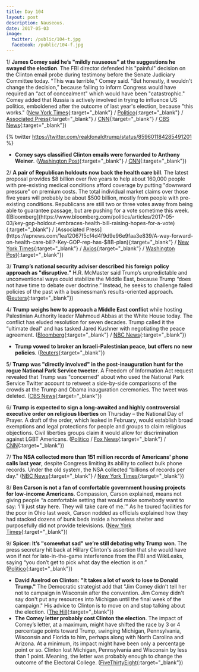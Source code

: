 ```yaml
---
title: Day 104
layout: post
description: Nauseous.
date: 2017-05-03
image:
  twitter: /public/104-t.jpg
  facebook: /public/104-f.jpg
---
```


1/ **James Comey said he’s "mildly nauseous" at the suggestions he swayed the election**. The FBI director defended his "painful" decision on the Clinton email probe during testimony before the Senate Judiciary Committee today. "This was terrible," Comey said. "But honestly, it wouldn't change the decision," because failing to inform Congress would have required an “act of concealment" which would have been "catastrophic." Comey added that Russia is actively involved in trying to influence US politics, emboldened after the outcome of last year's election, because "this works." ([New York Times](https://www.nytimes.com/2017/05/03/us/politics/james-comey-fbi-senate-hearing.html){:target="_blank"} / [Politico](http://www.politico.com/story/2017/05/03/james-comey-senate-hearing-criticism-democrats-republicans-237926){:target="_blank"} / [Associated Press](https://apnews.com/5a67afb351864638abef970c320b550c/Senators-to-hear-from-Comey-amid-FBI's-Russia-investigation){:target="_blank"} / [CNN](http://www.cnn.com/2017/05/03/politics/james-comey-senate-hearing/){:target="_blank"} / [CBS News](http://www.cbsnews.com/news/james-comey-testifies-senate-judiciary-fbi-oversight-live-updates/){:target="_blank"})

{% twitter https://twitter.com/realdonaldtrump/status/859601184285491201 %}

* **Comey says classified Clinton emails were forwarded to Anthony Weiner**. ([Washington Post](https://www.washingtonpost.com/world/national-security/fbi-director-james-comey-begins-testimony-to-congress/2017/05/03/9e3244bc-3006-11e7-9534-00e4656c22aa_story.html){:target="_blank"} / [CNN](http://www.cnn.com/2017/05/03/politics/james-comey-hearing-huma-abedin-forwarding-classified-information/index.html){:target="_blank"})

2/ **A pair of Republican holdouts now back the health care bill**. The latest proposal provides $8 billion over five years to help about 160,000 people with pre-existing medical conditions afford coverage by putting "downward pressure" on premium costs. The total individual market claims over those five years will probably be about $500 billion, mostly from people with pre-existing conditions. Republicans are still two or three votes away from being able to guarantee passage, but are pushing for a vote sometime this week. ([Bloomberg](https://www.bloomberg.com/politics/articles/2017-05-03/key-gop-holdout-embraces-health-bill-raising-hopes-for-a-vote){:target="_blank"} / [Associated Press](https://apnews.com/1ea12067f5cf4d4f9d9e96e9faa3e839/A-way-forward-on-health-care-bill?-Key-GOP-rep-has-$8B-plan){:target="_blank"} / [New York Times](https://www.nytimes.com/2017/05/02/us/politics/health-care-paul-ryan-fred-upton-congress.html){:target="_blank"} / [Axios](https://www.axios.com/fred-upton-health-care-amendment-replacement-plan-2390751122.html){:target="_blank"} / [Washington Post](https://www.washingtonpost.com/powerpost/gop-health-care-push-faces-new-obstacles-as-concerns-about-preexisting-conditions-grow/2017/05/02/d25fc760-2f47-11e7-8674-437ddb6e813e_story.html){:target="_blank"})

3/ **Trump’s national security adviser described his foreign policy approach as "disruptive."** H.R. McMaster said Trump’s unpredictable and unconventional ways could stabilize the Middle East, because Trump “does not have time to debate over doctrine.” Instead, he seeks to challenge failed policies of the past with a businessman’s results-oriented approach. ([Reuters](http://www.reuters.com/article/us-usa-palestinian-idUSKBN17Z06S){:target="_blank"})

4/ **Trump weighs how to approach a Middle East conflict** while hosting Palestinian Authority leader Mahmoud Abbas at the White House today. The conflict has eluded resolution for seven decades. Trump called it the “ultimate deal" and has tasked Jared Kushner with negotiating the peace agreement. ([Bloomberg](https://www.bloomberg.com/politics/articles/2017-05-03/trump-meets-palestinian-leader-abbas-to-weigh-peace-prospects){:target="_blank"} / [NBC News](http://www.nbcnews.com/news/world/trump-meet-palestinian-leader-abbas-wants-mideast-peace-deal-n753806?cid=public-rss_20170503){:target="_blank"})

* **Trump vowed to broker an Israeli-Palestinian peace, but offers no new policies**. ([Reuters](http://www.reuters.com/article/us-usa-palestinian-idUSKBN17Z06S){:target="_blank"})

5/ **Trump was "directly involved" in the post-inauguration hunt for the rogue National Park Service tweeter**. A Freedom of Information Act request revealed that Trump was "concerned" about who used the National Park Service Twitter account to retweet a side-by-side comparisons of the crowds at the Trump and Obama inauguration ceremonies. The tweet was deleted. ([CBS News](http://www.cbsnews.com/news/trump-rogue-nps-twitter-account/){:target="_blank"})

6/ **Trump is expected to sign a long-awaited and highly controversial executive order on religious liberties** on Thursday – the National Day of Prayer. A draft of the order, which leaked in February, would establish broad exemptions and legal protections for people and groups to claim religious objections. Civil liberties groups claim it would allow for discrimination against LGBT Americans. ([Politico](http://www.politico.com/story/2017/05/02/donald-trump-religious-liberty-executive-order-237888) / [Fox News](http://www.foxnews.com/politics/2017/05/02/trump-expected-to-sign-executive-order-on-religious-liberty-on-thursday.html){:target="_blank"} / [CNN](http://www.cnn.com/2017/05/03/politics/trump-pence-religious-liberty-executive-order/){:target="_blank"})

7/ **The NSA collected more than 151 million records of Americans' phone calls last year**, despite Congress limiting its ability to collect bulk phone records. Under the old system, the NSA collected  “billions of records per day." ([NBC News](http://www.nbcnews.com/news/us-news/nsa-collected-americans-phone-records-despite-law-change-dni-report-n754091){:target="_blank"} /  [New York Times](https://www.nytimes.com/2017/05/02/us/politics/nsa-phone-records.html){:target="_blank"})

8/ **Ben Carson is not a fan of comfortable government housing projects for low-income Americans**. Compassion, Carson explained, means not giving people “a comfortable setting that would make somebody want to say: ‘I’ll just stay here. They will take care of me.’” As he toured facilities for the poor in Ohio last week, Carson nodded as officials explained how they had stacked dozens of bunk beds inside a homeless shelter and purposefully did not provide televisions. ([New York Times](https://www.nytimes.com/2017/05/03/us/politics/ben-carson-hud-poverty-plans.html){:target="_blank"})

9/ **Spicer: It’s "somewhat sad" we’re still debating why Trump won**. The press secretary hit back at Hillary Clinton's assertion that she would have won if not for late-in-the-game interference from the FBI and WikiLeaks, saying “you don’t get to pick what day the election is on.” ([Politico](http://www.politico.com/story/2017/05/03/sean-spicer-donald-trump-hillary-clinton-election-win-237938){:target="_blank"})

* **David Axelrod on Clinton: "It takes a lot of work to lose to Donald Trump."** The Democratic strategist add that "Jim Comey didn't tell her not to campaign in Wisconsin after the convention. Jim Comey didn't say don't put any resources into Michigan until the final week of the campaign." His advice to Clinton is to move on and stop talking about the election. ([The Hill](http://thehill.com/blogs/ballot-box/331714-axelrod-on-clinton-it-takes-a-lot-of-work-to-lose-to-donald-trump){:target="_blank"})
* **The Comey letter probably cost Clinton the election**. The impact of Comey’s letter, at a maximum, might have shifted the race by 3 or 4 percentage points toward Trump, swinging Michigan, Pennsylvania, Wisconsin and Florida to him, perhaps along with North Carolina and Arizona. At a minimum, its impact might have been only a percentage point or so. Clinton lost Michigan, Pennsylvania and Wisconsin by less than 1 point. Meaning, the letter was probably enough to change the outcome of the Electoral College. ([FiveThirtyEight](https://fivethirtyeight.com/features/the-comey-letter-probably-cost-clinton-the-election/){:target="_blank"})